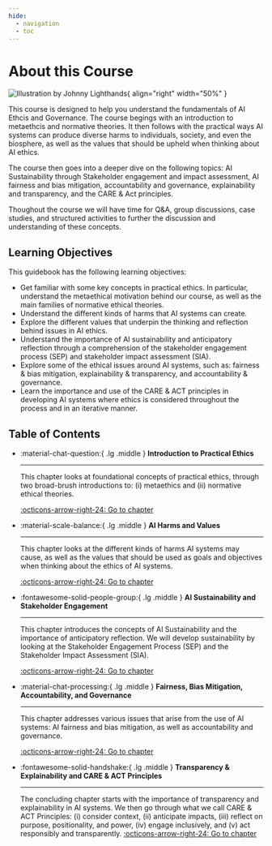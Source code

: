 ```yaml
---
hide:
  - navigation
  - toc
---
```


# About this Course

<div class="result" markdown>

![Illustration by Johnny Lighthands](../assets/images/illustrations/discussion.png){ align="right" width="50%" }

This course is designed to help you understand the fundamentals of AI Ethcis and Governance. The course begings with an introduction to metaethcis and normative theories. It then follows with the practical ways AI systems can produce diverse harms to individuals, society, and even the biosphere, as well as the values that should be upheld when thinking about AI ethics.

The course then goes into a deeper dive on the following topics: AI Sustainability through Stakeholder engagement and impact assessment, AI fairness and bias mitigation, accountability and governance, explainability and transparency, and the CARE & Act principles.

Thoughout the course we will have time for Q&A, group discussions, case studies, and structured activities to further the discussion and understanding of these concepts.

</div>

## Learning Objectives

This guidebook has the following learning objectives:

- Get familiar with some key concepts in practical ethics. In particular, understand the metaethical motivation behind our course, as well as the main families of normative ethical theories.
- Understand the different kinds of harms that AI systems can create.
- Explore the different values that underpin the thinking and reflection behind issues in AI ethics.
- Understand the importance of AI sustainability and anticipatory reflection through a comprehension of the stakeholder engagement process (SEP) and stakeholder impact assessment (SIA).
- Explore some of the ethical issues around AI systems, such as: fairness & bias mitigation, explainability & transparency, and accountability & governance.
- Learn the importance and use of the CARE & ACT principles in developing AI systems where ethics is considered throughout the process and in an iterative manner.

</div>

## Table of Contents

<div class="grid cards" markdown>

- :material-chat-question:{ .lg .middle } **Introduction to Practical Ethics**

  ***

  This chapter looks at foundational concepts of practical ethics, through two broad-brush introductions to: (i) metaethics and (ii) normative ethical theories.

  [:octicons-arrow-right-24: Go to chapter](chapter1/index.md)

- :material-scale-balance:{ .lg .middle } **AI Harms and Values**

  ***

  This chapter looks at the different kinds of harms AI systems may cause, as well as the values that should be used as goals and objectives when thinking about the ethics of AI systems.

  [:octicons-arrow-right-24: Go to chapter](chapter2/index.md)

- :fontawesome-solid-people-group:{ .lg .middle } **AI Sustainability and Stakeholder Engagement**

  ***

  This chapter introduces the concepts of AI Sustainability and the importance of anticipatory reflection. We will develop sustainability by looking at the Stakeholder Engagement Process (SEP) and the Stakeholder Impact Assessment (SIA).

  [:octicons-arrow-right-24: Go to chapter](chapter3/index.md)

- :material-chat-processing:{ .lg .middle } **Fairness, Bias Mitigation, Accountability, and Governance**

  ***

  This chapter addresses various issues that arise from the use of AI systems: AI fairness and bias mitigation, as well as accountability and governance.

  [:octicons-arrow-right-24: Go to chapter](chapter4/index.md)

- :fontawesome-solid-handshake:{ .lg .middle } **Transparency & Explainability and CARE & ACT Principles**

  ***

  The concluding chapter starts with the importance of transparency and explainability in AI systems.
  We then go through what we call CARE & ACT Principles: (i) consider context, (ii) anticipate impacts, (iii) reflect on purpose, positionality, and power, (iv) engage inclusively, and (v) act responsibly and transparently.
  [:octicons-arrow-right-24: Go to chapter](chapter5/index.md)

</div>
